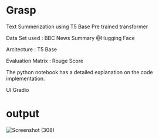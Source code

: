 # Grasp
Text Summerization using T5 Base Pre trained transformer

Data Set used : BBC News Summary @Hugging Face

Arcitecture : T5 Base

Evaluation Matrix : Rouge Score

The python notebook has a detailed explanation on the code implementation.

UI:Gradio
# output
![Screenshot (308)](https://github.com/iramna/Grasp/assets/124492371/fad0dfc5-a21b-49fa-8809-86312619910c)





